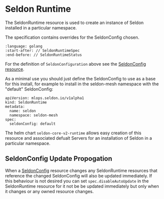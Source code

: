 # Seldon Runtime

The SeldonRuntime resource is used to create an instance of Seldon installed in a particular namespace.

The specification contains overrides for the SeldonConfig chosen.

```{literalinclude} ../../../../../../operator/apis/mlops/v1alpha1/seldonruntime_types.go
:language: golang
:start-after: // SeldonRuntimeSpec
:end-before: // SeldonRuntimeStatus
```

For the definition of `SeldonConfiguration` above see the [SeldonConfig resource](../seldonconfig/index.md).

As a minimal use you should just define the SeldonConfig to use as a base for this install, for example to install in the seldon-mesh namespace with the "default" SeldonConfig:

```
apiVersion: mlops.seldon.io/v1alpha1
kind: SeldonRuntime
metadata:
  name: seldon
  namespace: seldon-mesh  
spec:
  seldonConfig: default
```

The helm chart `seldon-core-v2-runtime` allows easy creation of this resource and associated defualt Servers for an installation of Seldon in a particular namespace.

## SeldonConfig Update Propogation

When a [SeldonConfig](../seldonconfig/index.md) resource changes any SeldonRuntime resources that reference the changed SeldonConfig will also be updated immediately. If this behaviour is not desired you can set `spec.disableAutoUpdate` in the SeldonRuntime resource for it not be be updated immediately but only when it changes or any owned resource changes.
